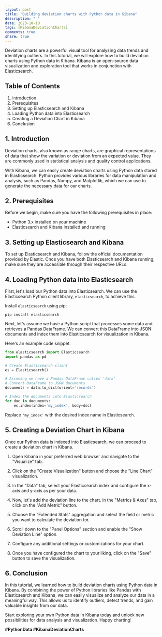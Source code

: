 ```yaml
---
layout: post
title: "Building deviation charts with Python data in Kibana"
description: " "
date: 2023-10-10
tags: [KibanaDeviationCharts]
comments: true
share: true
---
```


Deviation charts are a powerful visual tool for analyzing data trends and identifying outliers. In this tutorial, we will explore how to build deviation charts using Python data in Kibana. Kibana is an open-source data visualization and exploration tool that works in conjunction with Elasticsearch.

## Table of Contents
1. Introduction
2. Prerequisites
3. Setting up Elasticsearch and Kibana
4. Loading Python data into Elasticsearch
5. Creating a Deviation Chart in Kibana
6. Conclusion

## 1. Introduction

Deviation charts, also known as range charts, are graphical representations of data that show the variation or deviation from an expected value. They are commonly used in statistical analysis and quality control applications.

With Kibana, we can easily create deviation charts using Python data stored in Elasticsearch. Python provides various libraries for data manipulation and analysis, such as Pandas, Numpy, and Matplotlib, which we can use to generate the necessary data for our charts.

## 2. Prerequisites

Before we begin, make sure you have the following prerequisites in place:

- Python 3.x installed on your machine
- Elasticsearch and Kibana installed and running

## 3. Setting up Elasticsearch and Kibana

To set up Elasticsearch and Kibana, follow the official documentation provided by Elastic. Once you have both Elasticsearch and Kibana running, make sure they are accessible through their respective URLs.

## 4. Loading Python data into Elasticsearch

First, let's load our Python data into Elasticsearch. We can use the Elasticsearch Python client library, `elasticsearch`, to achieve this.

Install `elasticsearch` using pip:

```
pip install elasticsearch
```

Next, let's assume we have a Python script that processes some data and retrieves a Pandas DataFrame. We can convert this DataFrame into JSON documents and index them into Elasticsearch for visualization in Kibana.

Here's an example code snippet:

```python
from elasticsearch import Elasticsearch
import pandas as pd

# Create Elasticsearch client
es = Elasticsearch()

# Assuming we have a Pandas DataFrame called 'data'
# Convert DataFrame to JSON documents
documents = data.to_dict(orient='records')

# Index the documents into Elasticsearch
for doc in documents:
    es.index(index='my_index', body=doc)
```

Replace `'my_index'` with the desired index name in Elasticsearch.

## 5. Creating a Deviation Chart in Kibana

Once our Python data is indexed into Elasticsearch, we can proceed to create a deviation chart in Kibana. 

1. Open Kibana in your preferred web browser and navigate to the "Visualize" tab.

2. Click on the "Create Visualization" button and choose the "Line Chart" visualization.

3. In the "Data" tab, select your Elasticsearch index and configure the x-axis and y-axis as per your data.

4. Now, let's add the deviation line to the chart. In the "Metrics & Axes" tab, click on the "Add Metric" button.

5. Choose the "Extended Stats" aggregation and select the field or metric you want to calculate the deviation for.

6. Scroll down to the "Panel Options" section and enable the "Show Deviation Line" option.

7. Configure any additional settings or customizations for your chart.

8. Once you have configured the chart to your liking, click on the "Save" button to save the visualization.

## 6. Conclusion

In this tutorial, we learned how to build deviation charts using Python data in Kibana. By combining the power of Python libraries like Pandas with Elasticsearch and Kibana, we can easily visualize and analyze our data in a meaningful way. This allows us to identify outliers, detect trends, and gain valuable insights from our data.

Start exploring your own Python data in Kibana today and unlock new possibilities for data analysis and visualization. Happy charting!

**#PythonData #KibanaDeviationCharts**